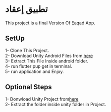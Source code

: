 # تطبيق إعقاد
This project is a final Version Of Eaqad App.

## SetUp
1- Clone This Project.\
2- Download Unity Android Files from [here](https://drive.google.com/file/d/1Dl8C8DkqlepkBznil876EaZhdK1eBPBK/view?usp=drive_link)\
3- Extract This File Inside android folder.\
4- run flutter pup get in terminal.\
5- run application and Enjoy.

## Optional Steps
1- Donwload Unity Project from[here](https://drive.google.com/file/d/17sAbPxx1yUkiBFz8pBhWFiUxXhiGfMuP/view?usp=drive_link)\
2- Extract the folder inside unity folder in Project.



